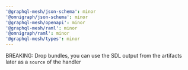 ```yaml
---
'@graphql-mesh/json-schema': minor
'@omnigraph/json-schema': minor
'@graphql-mesh/openapi': minor
'@graphql-mesh/raml': minor
'@omnigraph/raml': minor
'@graphql-mesh/types': minor
---
```


BREAKING: Drop bundles, you can use the SDL output from the artifacts later as a `source` of the
handler
